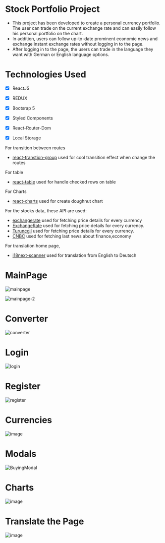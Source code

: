 # Stock Portfolio Project

- This project has been developed to create a personal currency portfolio. The user can trade on the current exchange rate and can easily follow his personal portfolio on the chart.
- In addition, users can follow up-to-date prominent economic news and exchange instant exchange rates without logging in to the page.
- After logging in to the page, the users can trade in the language they want with German or English language options.

# Technologies Used
 - [x] ReactJS
 - [x] REDUX 
 - [x] Bootsrap 5
 - [x] Styled Components
 - [x] React-Router-Dom
 - [x] Local Storage
 

 

For transition between routes

- [react-transtion-group](https://reactcommunity.org/react-transition-group/) used for cool transition effect when change the routes

For table

- [react-table](https://react-table.tanstack.com/) used for handle checked rows on table

For Charts

- [react-charts](https://github.com/reactchartjs/react-chartjs-2) used for create doughnut chart

For the stocks data, these API are used:

- [exchangerate](https://exchangerate.host/#/) used for fetching price details for every currency
- [ExchangeRate](https://www.exchangerate-api.com/) used for fetching price details for every currency.
- [Turuncgil](https://finans.truncgil.com/v3/today.json) used for fetching price details for every currency.
- [CNBC](https://cnbc.p.rapidapi.com/news/) used for fetching last news about finance,economy

For translation home page,

- [i18next-scanner](https://i18next.github.io/i18next-scanner/) used for translation from English to Deutsch

# MainPage

![mainpage](https://user-images.githubusercontent.com/75525090/140911758-ad75a097-bc99-4d0f-abec-3061e259a40a.PNG)

![mainpage-2](https://user-images.githubusercontent.com/75525090/140911895-f024b020-13fd-4c98-ad60-37437ac4d174.PNG)

# Converter

![converter](https://user-images.githubusercontent.com/75525090/140912728-613e67aa-cb30-4a25-88c2-8e1924733343.PNG)

# Login

![login](https://user-images.githubusercontent.com/75525090/140912039-47138b6d-d379-40ae-92ef-d4e0da726b10.PNG)

# Register

![register](https://user-images.githubusercontent.com/75525090/140912154-cfb71963-ae05-49a0-aac4-40c1e355e762.PNG)

# Currencies

![image](https://user-images.githubusercontent.com/75525090/141678364-6e352b6b-914b-4551-ae37-9641f2c7c4f0.png)

# Modals

![BuyingModal](https://user-images.githubusercontent.com/75525090/140912471-c965cf7c-5045-4e9a-861a-08f9599f7168.PNG)

# Charts

![image](https://user-images.githubusercontent.com/75525090/141643845-43e7fb27-2af2-4b92-84d1-08af69910ec1.png)

# Translate the Page

![image](https://user-images.githubusercontent.com/75525090/142255428-eebb99d4-14b0-486f-9f5d-2ba516e819c7.png)
